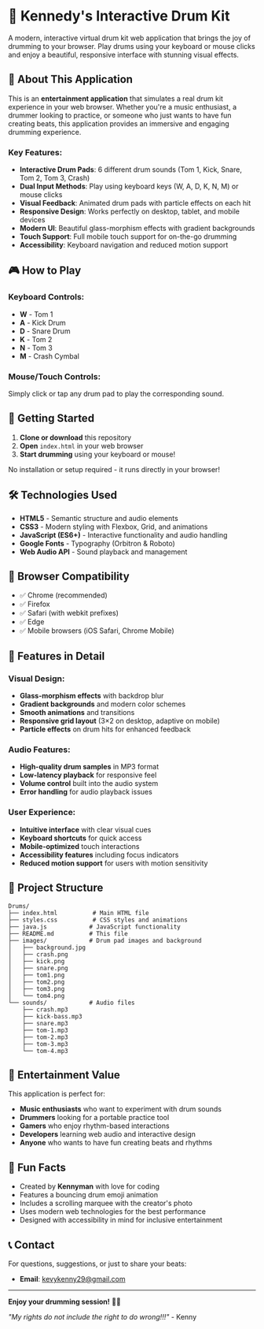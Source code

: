 # 🥁 Kennedy's Interactive Drum Kit

A modern, interactive virtual drum kit web application that brings the joy of drumming to your browser. Play drums using your keyboard or mouse clicks and enjoy a beautiful, responsive interface with stunning visual effects.

## 🎵 About This Application

This is an **entertainment application** that simulates a real drum kit experience in your web browser. Whether you're a music enthusiast, a drummer looking to practice, or someone who just wants to have fun creating beats, this application provides an immersive and engaging drumming experience.

### Key Features:
- **Interactive Drum Pads**: 6 different drum sounds (Tom 1, Kick, Snare, Tom 2, Tom 3, Crash)
- **Dual Input Methods**: Play using keyboard keys (W, A, D, K, N, M) or mouse clicks
- **Visual Feedback**: Animated drum pads with particle effects on each hit
- **Responsive Design**: Works perfectly on desktop, tablet, and mobile devices
- **Modern UI**: Beautiful glass-morphism effects with gradient backgrounds
- **Touch Support**: Full mobile touch support for on-the-go drumming
- **Accessibility**: Keyboard navigation and reduced motion support

## 🎮 How to Play

### Keyboard Controls:
- **W** - Tom 1
- **A** - Kick Drum
- **D** - Snare Drum
- **K** - Tom 2
- **N** - Tom 3
- **M** - Crash Cymbal

### Mouse/Touch Controls:
Simply click or tap any drum pad to play the corresponding sound.

## 🚀 Getting Started

1. **Clone or download** this repository
2. **Open** `index.html` in your web browser
3. **Start drumming** using your keyboard or mouse!

No installation or setup required - it runs directly in your browser!

## 🛠️ Technologies Used

- **HTML5** - Semantic structure and audio elements
- **CSS3** - Modern styling with Flexbox, Grid, and animations
- **JavaScript (ES6+)** - Interactive functionality and audio handling
- **Google Fonts** - Typography (Orbitron & Roboto)
- **Web Audio API** - Sound playback and management

## 📱 Browser Compatibility

- ✅ Chrome (recommended)
- ✅ Firefox
- ✅ Safari (with webkit prefixes)
- ✅ Edge
- ✅ Mobile browsers (iOS Safari, Chrome Mobile)

## 🎨 Features in Detail

### Visual Design:
- **Glass-morphism effects** with backdrop blur
- **Gradient backgrounds** and modern color schemes
- **Smooth animations** and transitions
- **Responsive grid layout** (3×2 on desktop, adaptive on mobile)
- **Particle effects** on drum hits for enhanced feedback

### Audio Features:
- **High-quality drum samples** in MP3 format
- **Low-latency playback** for responsive feel
- **Volume control** built into the audio system
- **Error handling** for audio playback issues

### User Experience:
- **Intuitive interface** with clear visual cues
- **Keyboard shortcuts** for quick access
- **Mobile-optimized** touch interactions
- **Accessibility features** including focus indicators
- **Reduced motion support** for users with motion sensitivity

## 📂 Project Structure

```
Drums/
├── index.html          # Main HTML file
├── styles.css          # CSS styles and animations
├── java.js            # JavaScript functionality
├── README.md          # This file
├── images/            # Drum pad images and background
│   ├── background.jpg
│   ├── crash.png
│   ├── kick.png
│   ├── snare.png
│   ├── tom1.png
│   ├── tom2.png
│   ├── tom3.png
│   └── tom4.png
└── sounds/            # Audio files
    ├── crash.mp3
    ├── kick-bass.mp3
    ├── snare.mp3
    ├── tom-1.mp3
    ├── tom-2.mp3
    ├── tom-3.mp3
    └── tom-4.mp3
```

## 🎯 Entertainment Value

This application is perfect for:
- **Music enthusiasts** who want to experiment with drum sounds
- **Drummers** looking for a portable practice tool
- **Gamers** who enjoy rhythm-based interactions
- **Developers** learning web audio and interactive design
- **Anyone** who wants to have fun creating beats and rhythms

## 🎪 Fun Facts

- Created by **Kennyman** with love for coding
- Features a bouncing drum emoji animation
- Includes a scrolling marquee with the creator's photo
- Uses modern web technologies for the best performance
- Designed with accessibility in mind for inclusive entertainment

## 📞 Contact

For questions, suggestions, or just to share your beats:
- **Email**: [kevykenny29@gmail.com](mailto:kevykenny29@gmail.com)

---

**Enjoy your drumming session!** 🥁✨

*"My rights do not include the right to do wrong!!!"* - Kenny
